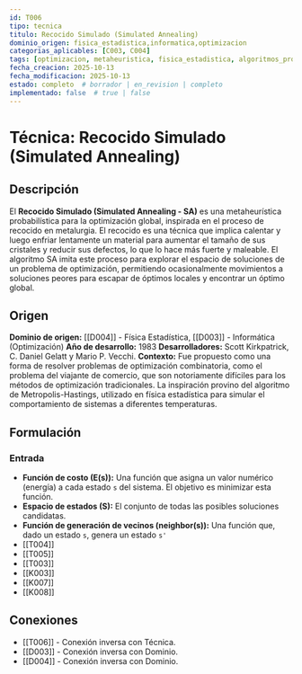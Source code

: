 ```yaml
---
id: T006
tipo: tecnica
titulo: Recocido Simulado (Simulated Annealing)
dominio_origen: fisica_estadistica,informatica,optimizacion
categorias_aplicables: [C003, C004]
tags: [optimizacion, metaheuristica, fisica_estadistica, algoritmos_probabilisticos, busqueda_local, termodinamica]
fecha_creacion: 2025-10-13
fecha_modificacion: 2025-10-13
estado: completo  # borrador | en_revision | completo
implementado: false  # true | false
---
```


# Técnica: Recocido Simulado (Simulated Annealing)

## Descripción

El **Recocido Simulado (Simulated Annealing - SA)** es una metaheurística probabilística para la optimización global, inspirada en el proceso de recocido en metalurgia. El recocido es una técnica que implica calentar y luego enfriar lentamente un material para aumentar el tamaño de sus cristales y reducir sus defectos, lo que lo hace más fuerte y maleable. El algoritmo SA imita este proceso para explorar el espacio de soluciones de un problema de optimización, permitiendo ocasionalmente movimientos a soluciones peores para escapar de óptimos locales y encontrar un óptimo global.

## Origen

**Dominio de origen:** [[D004]] - Física Estadística, [[D003]] - Informática (Optimización)
**Año de desarrollo:** 1983
**Desarrolladores:** Scott Kirkpatrick, C. Daniel Gelatt y Mario P. Vecchi.
**Contexto:** Fue propuesto como una forma de resolver problemas de optimización combinatoria, como el problema del viajante de comercio, que son notoriamente difíciles para los métodos de optimización tradicionales. La inspiración provino del algoritmo de Metropolis-Hastings, utilizado en física estadística para simular el comportamiento de sistemas a diferentes temperaturas.

## Formulación

### Entrada

-   **Función de costo (E(s)):** Una función que asigna un valor numérico (energía) a cada estado `s` del sistema. El objetivo es minimizar esta función.
-   **Espacio de estados (S):** El conjunto de todas las posibles soluciones candidatas.
-   **Función de generación de vecinos (neighbor(s)):** Una función que, dado un estado `s`, genera un estado `s'`
- [[T004]]
- [[T005]]
- [[T003]]
- [[K003]]
- [[K007]]
- [[K008]]

## Conexiones
- [[T006]] - Conexión inversa con Técnica.
- [[D003]] - Conexión inversa con Dominio.
- [[D004]] - Conexión inversa con Dominio.
